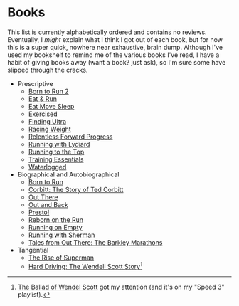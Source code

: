 # Books

This list is currently alphabetically ordered and contains no reviews.
Eventually, I _might_ explain what I think I got out of each book, but
for now this is a super quick, nowhere near exhaustive, brain dump.
Although I've used my bookshelf to remind me of the various books I've
read, I have a habit of giving books away (want a book? just ask), so
I'm sure some have slipped through the cracks.

* Prescriptive
  * [Born to Run 2](https://www.goodreads.com/book/show/60753061-born-to-run-2)
  * [Eat & Run](https://www.goodreads.com/en/book/show/13202092-eat-and-run)
  * [Eat Move Sleep](https://www.goodreads.com/en/book/show/17465697-eat-move-sleep)
  * [Exercised](https://www.goodreads.com/book/show/49358915-exercised)
  * [Finding Ultra](https://www.goodreads.com/cs/book/show/39665673-finding-ultra)
  * [Racing Weight](https://www.goodreads.com/book/show/7192581-racing-weight)
  * [Relentless Forward Progress](https://www.goodreads.com/book/show/10293025-relentless-forward-progress)
  * [Running with Lydiard](https://www.goodreads.com/book/show/1307873.Running_with_Lydiard)
  * [Running to the Top](https://www.goodreads.com/book/show/1307875.Running_to_the_Top)
  * [Training Essentials](https://www.goodreads.com/book/show/27040062-training-essentials-for-ultrarunning)
  * [Waterlogged](https://www.goodreads.com/book/show/14537326-waterlogged)
* Biographical and Autobiographical
  * [Born to Run](https://www.goodreads.com/book/show/6289283-born-to-run)
  * [Corbitt: The Story of Ted Corbitt](https://www.goodreads.com/book/show/9600894-corbitt)
  * [Out There](https://www.goodreads.com/book/show/22802297-out-there)
  * [Out and Back](https://www.goodreads.com/book/show/57622554-out-and-back)
  * [Presto!](https://www.goodreads.com/book/show/29359067-presto-how-i-made-over-100-pounds-disappear-and-other-magical-tales)
  * [Reborn on the Run](https://www.goodreads.com/book/show/35756837-reborn-on-the-run)
  * [Running on Empty](https://www.goodreads.com/book/show/10557318-running-on-empty)
  * [Running with Sherman](https://www.goodreads.com/book/show/43834684-running-with-sherman)
  * [Tales from Out There: The Barkley Marathons](https://www.goodreads.com/book/show/7818528-tales-from-out-there)
* Tangential
  * [The Rise of Superman](https://www.goodreads.com/book/show/18222878-the-rise-of-superman)
  * [Hard Driving: The Wendell Scott Story](https://www.goodreads.com/book/show/4758904-hard-driving)[^1]
  
[^1]: [The Ballad of Wendel Scott](https://www.youtube.com/watch?v=y2vXth5xwHA) got my attention (and it's on my "Speed 3" playlist).

